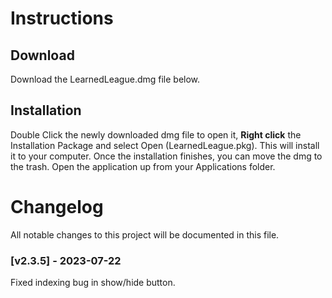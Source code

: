 # Instructions
## Download

Download the LearnedLeague.dmg file below.

## Installation

Double Click the newly downloaded dmg file to open it, **Right click** the Installation Package and select Open (LearnedLeague.pkg). This will install it to your computer. Once the installation finishes, you can move the dmg to the trash.  Open the application up from your Applications folder.


# Changelog
All notable changes to this project will be documented in this file.

### [v2.3.5] - 2023-07-22

Fixed indexing bug in show/hide button.

